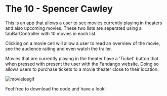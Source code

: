 # The 10 - Spencer Cawley
This is an app that allows a user to see movies currently playing in theaters and also upcoming movies.
These two lists are seperated using a tabBarController with 10 movies in each list.

Clicking on a movie cell will allow a user to read an overview of the movie, see the audience raiting and even watch the trailer.

Movies that are currently playing in the theater have a 'Ticket' button that when pressed with present the user with the Fandango website. Doing so allows users to purchase tickets to a movie theater close to their location.

![movieiosgif](https://user-images.githubusercontent.com/38364867/52920620-e8620a80-32cb-11e9-9af4-6e995bba3940.gif)

Feel free to download the code and have a look!
